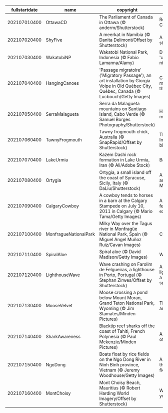 |fullstartdate|name|copyright|title|image|
|--|--|--|--|--|
202107010400|OttawaCD|The Parliament of Canada in Ottawa (© anderm/Shutterstock)|Reflecting on Canada Day|![](/en-CA/2021/07/202107010400OttawaCD.jpg)|
202107020400|ShyFive|A meerkat in Namibia (© Danita Delimont/Offset by Shutterstock)|A meerkat stands alone|![](/en-CA/2021/07/202107020400ShyFive.jpg)|
202107030400|WakatobiNP|Wakatobi National Park, Indonesia (© Fabio Lamanna/Alamy)|Diving into the 'underwater nirvana'|![](/en-CA/2021/07/202107030400WakatobiNP.jpg)|
202107040400|HangingCanoes|'Passage migratoire' ('Migratory Passage'), an art installation by Giorgia Volpe in Old Québec City, Québec, Canada (© Lucbouch/Getty Images)|Celebrating migrations through art|![](/en-CA/2021/07/202107040400HangingCanoes.jpg)|
202107050400|SerraMalagueta|Serra da Malagueta mountains on Santiago Island, Cabo Verde (© Samuel Borges Photography/Shutterstock)|How green is my valley|![](/en-CA/2021/07/202107050400SerraMalagueta.jpg)|
202107060400|TawnyFrogmouth|Tawny frogmouth chick, Australia (© SnapRapid/Offset by Shutterstock)|The most Instagrammable bird?|![](/en-CA/2021/07/202107060400TawnyFrogmouth.jpg)|
202107070400|LakeUrmia|Kazem Dashi rock formation in Lake Urmia, Iran (© Ali/Adobe Stock)|Back on the rise|![](/en-CA/2021/07/202107070400LakeUrmia.jpg)|
202107080400|Ortygia|Ortygia, a small island off the coast of Syracuse, Sicily, Italy (© DaLiu/Shutterstock)|A centre of antiquity on the Mediterranean|![](/en-CA/2021/07/202107080400Ortygia.jpg)|
202107090400|CalgaryCowboy|A cowboy tends to horses in a barn at the Calgary Stampede on July 10, 2011 in Calgary (© Mario Tama/Getty Images)|A rodeo, a festival, and an exhibition|![](/en-CA/2021/07/202107090400CalgaryCowboy.jpg)|
202107100400|MonfragueNationalPark|Milky Way over the Tagus river in Monfragüe National Park, Spain (© Miguel Angel Muñoz Ruiz/Cavan Images)|Celestial Spain|![](/en-CA/2021/07/202107100400MonfragueNationalPark.jpg)|
202107110400|SpiralAloe|Spiral aloe (© David Madison/Getty Images)|Why, aloe there|![](/en-CA/2021/07/202107110400SpiralAloe.jpg)|
202107120400|LighthouseWave|Wave crashing on Farolim de Felgueiras, a lighthouse in Porto, Portugal (© Stephan Zirwes/Offset by Shutterstock)|A lofty lighthouse and a little ocean spray|![](/en-CA/2021/07/202107120400LighthouseWave.jpg)|
202107130400|MooseVelvet|Moose crossing a pond below Mount Moran, Grand Teton National Park, Wyoming (© Jim Stamates/Minden Pictures)|Through an artist's eyes|![](/en-CA/2021/07/202107130400MooseVelvet.jpg)|
202107140400|SharkAwareness|Blacktip reef sharks off the coast of Tahiti, French Polynesia (© Paul Mckenzie/Minden Pictures)|A different view of sharks|![](/en-CA/2021/07/202107140400SharkAwareness.jpg)|
202107150400|NgoDong|Boats float by rice fields on the Ngo Dong River in Ninh Binh province, Vietnam (© Jeremy Woodhouse/Getty Images)|A river runs through rice fields|![](/en-CA/2021/07/202107150400NgoDong.jpg)|
202107160400|MontChoisy|Mont Choisy Beach, Mauritius (© Robert Harding World Imagery/Offset by Shutterstock)|Whatever floats your boat|![](/en-CA/2021/07/202107160400MontChoisy.jpg)|
